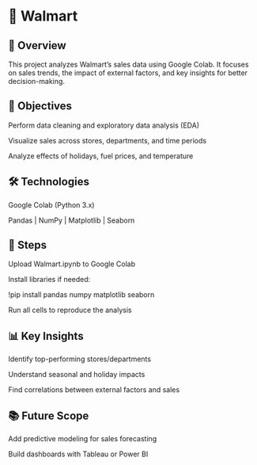 # 🛒 Walmart 
## 📖 Overview

This project analyzes Walmart’s sales data using Google Colab. It focuses on sales trends, the impact of external factors, and key insights for better decision-making.

## 🎯 Objectives

Perform data cleaning and exploratory data analysis (EDA)

Visualize sales across stores, departments, and time periods

Analyze effects of holidays, fuel prices, and temperature

## 🛠 Technologies

Google Colab (Python 3.x)

Pandas | NumPy | Matplotlib | Seaborn

## 📝 Steps

Upload Walmart.ipynb to Google Colab

Install libraries if needed:

!pip install pandas numpy matplotlib seaborn


Run all cells to reproduce the analysis

## 📊 Key Insights

Identify top-performing stores/departments

Understand seasonal and holiday impacts

Find correlations between external factors and sales

## 📚 Future Scope

Add predictive modeling for sales forecasting

Build dashboards with Tableau or Power BI

